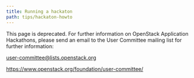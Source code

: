 ```yaml
---
title: Running a hackaton
path: tips/hackaton-howto
---
```


This page is deprecated.  For further information on OpenStack Application Hackathons, please send an email to the User Committee mailing list for further information:

user-committee@lists.openstack.org

https://www.openstack.org/foundation/user-committee/
